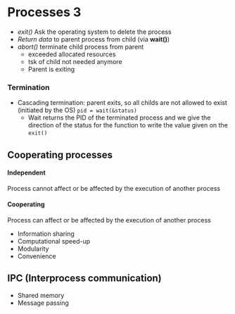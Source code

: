 # Processes 3
- *exit()* Ask the operating system to delete the process
- *Return data* to parent process from child (via **wait()**)
- *abort()* terminate child process from parent
	- exceeded allocated resources
	- tsk of child not needed anymore
	- Parent is exiting
### Termination
- Cascading termination: parent exits, so all childs are not allowed to exist (initiated by the OS)
	`pid = wait(&status)`
	- Wait returns the PID of the terminated process and we give the direction of the status for the function to write the value given on the `exit()`

## Cooperating processes
#### **Independent**
Process cannot affect or be affected by the execution of another process
#### **Cooperating**
Process can affect or be affected by the execution of another process
- Information sharing
- Computational speed-up
- Modularity
- Convenience
## IPC (Interprocess communication)
- Shared memory
- Message passing
